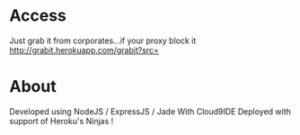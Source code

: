 # Access

Just grab it from corporates...if your proxy block it
http://grabit.herokuapp.com/grabit?src=

# About

Developed using NodeJS / ExpressJS / Jade
With Cloud9IDE
Deployed with support of Heroku's Ninjas !
